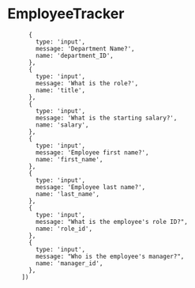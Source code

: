 # EmployeeTracker

          {
            type: 'input',
            message: 'Department Name?',
            name: 'department_ID',
          },
          {
            type: 'input',
            message: 'What is the role?',
            name: 'title',
          },
          {
            type: 'input',
            message: 'What is the starting salary?',
            name: 'salary',
          },
          {
            type: 'input',
            message: 'Employee first name?',
            name: 'first_name',
          },
          {
            type: 'input',
            message: 'Employee last name?',
            name: 'last_name',
          },
          {
            type: 'input',
            message: "What is the employee's role ID?",
            name: 'role_id',
          },
          {
            type: 'input',
            message: "Who is the employee's manager?",
            name: 'manager_id',
          },
        ])
